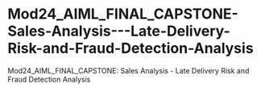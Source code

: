 # Mod24_AIML_FINAL_CAPSTONE-Sales-Analysis---Late-Delivery-Risk-and-Fraud-Detection-Analysis
Mod24_AIML_FINAL_CAPSTONE: Sales Analysis - Late Delivery Risk and Fraud Detection Analysis
